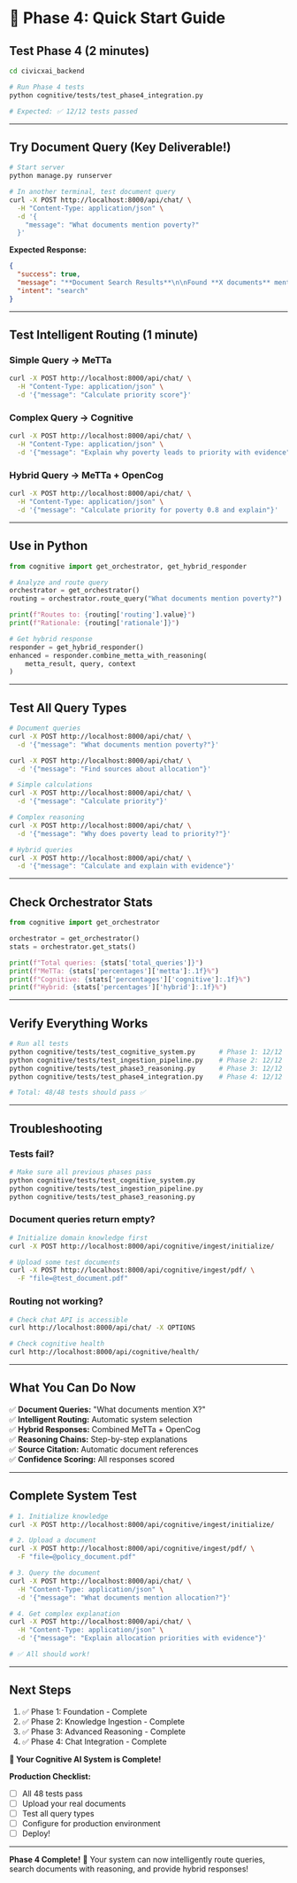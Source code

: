 # 🚀 Phase 4: Quick Start Guide

## Test Phase 4 (2 minutes)

```bash
cd civicxai_backend

# Run Phase 4 tests
python cognitive/tests/test_phase4_integration.py

# Expected: ✅ 12/12 tests passed
```

---

## Try Document Query (Key Deliverable!)

```bash
# Start server
python manage.py runserver

# In another terminal, test document query
curl -X POST http://localhost:8000/api/chat/ \
  -H "Content-Type: application/json" \
  -d '{
    "message": "What documents mention poverty?"
  }'
```

**Expected Response:**
```json
{
  "success": true,
  "message": "**Document Search Results**\n\nFound **X documents** mentioning: poverty...",
  "intent": "search"
}
```

---

## Test Intelligent Routing (1 minute)

### Simple Query → MeTTa
```bash
curl -X POST http://localhost:8000/api/chat/ \
  -H "Content-Type: application/json" \
  -d '{"message": "Calculate priority score"}'
```

### Complex Query → Cognitive
```bash
curl -X POST http://localhost:8000/api/chat/ \
  -H "Content-Type: application/json" \
  -d '{"message": "Explain why poverty leads to priority with evidence"}'
```

### Hybrid Query → MeTTa + OpenCog
```bash
curl -X POST http://localhost:8000/api/chat/ \
  -H "Content-Type: application/json" \
  -d '{"message": "Calculate priority for poverty 0.8 and explain"}'
```

---

## Use in Python

```python
from cognitive import get_orchestrator, get_hybrid_responder

# Analyze and route query
orchestrator = get_orchestrator()
routing = orchestrator.route_query("What documents mention poverty?")

print(f"Routes to: {routing['routing'].value}")
print(f"Rationale: {routing['rationale']}")

# Get hybrid response
responder = get_hybrid_responder()
enhanced = responder.combine_metta_with_reasoning(
    metta_result, query, context
)
```

---

## Test All Query Types

```bash
# Document queries
curl -X POST http://localhost:8000/api/chat/ \
  -d '{"message": "What documents mention poverty?"}'

curl -X POST http://localhost:8000/api/chat/ \
  -d '{"message": "Find sources about allocation"}'

# Simple calculations
curl -X POST http://localhost:8000/api/chat/ \
  -d '{"message": "Calculate priority"}'

# Complex reasoning
curl -X POST http://localhost:8000/api/chat/ \
  -d '{"message": "Why does poverty lead to priority?"}'

# Hybrid queries
curl -X POST http://localhost:8000/api/chat/ \
  -d '{"message": "Calculate and explain with evidence"}'
```

---

## Check Orchestrator Stats

```python
from cognitive import get_orchestrator

orchestrator = get_orchestrator()
stats = orchestrator.get_stats()

print(f"Total queries: {stats['total_queries']}")
print(f"MeTTa: {stats['percentages']['metta']:.1f}%")
print(f"Cognitive: {stats['percentages']['cognitive']:.1f}%")
print(f"Hybrid: {stats['percentages']['hybrid']:.1f}%")
```

---

## Verify Everything Works

```bash
# Run all tests
python cognitive/tests/test_cognitive_system.py      # Phase 1: 12/12
python cognitive/tests/test_ingestion_pipeline.py    # Phase 2: 12/12
python cognitive/tests/test_phase3_reasoning.py      # Phase 3: 12/12
python cognitive/tests/test_phase4_integration.py    # Phase 4: 12/12

# Total: 48/48 tests should pass ✅
```

---

## Troubleshooting

### Tests fail?
```bash
# Make sure all previous phases pass
python cognitive/tests/test_cognitive_system.py
python cognitive/tests/test_ingestion_pipeline.py
python cognitive/tests/test_phase3_reasoning.py
```

### Document queries return empty?
```bash
# Initialize domain knowledge first
curl -X POST http://localhost:8000/api/cognitive/ingest/initialize/

# Upload some test documents
curl -X POST http://localhost:8000/api/cognitive/ingest/pdf/ \
  -F "file=@test_document.pdf"
```

### Routing not working?
```bash
# Check chat API is accessible
curl http://localhost:8000/api/chat/ -X OPTIONS

# Check cognitive health
curl http://localhost:8000/api/cognitive/health/
```

---

## What You Can Do Now

✅ **Document Queries:** "What documents mention X?"  
✅ **Intelligent Routing:** Automatic system selection  
✅ **Hybrid Responses:** Combined MeTTa + OpenCog  
✅ **Reasoning Chains:** Step-by-step explanations  
✅ **Source Citation:** Automatic document references  
✅ **Confidence Scoring:** All responses scored  

---

## Complete System Test

```bash
# 1. Initialize knowledge
curl -X POST http://localhost:8000/api/cognitive/ingest/initialize/

# 2. Upload a document
curl -X POST http://localhost:8000/api/cognitive/ingest/pdf/ \
  -F "file=@policy_document.pdf"

# 3. Query the document
curl -X POST http://localhost:8000/api/chat/ \
  -H "Content-Type: application/json" \
  -d '{"message": "What documents mention allocation?"}'

# 4. Get complex explanation
curl -X POST http://localhost:8000/api/chat/ \
  -H "Content-Type: application/json" \
  -d '{"message": "Explain allocation priorities with evidence"}'

# ✅ All should work!
```

---

## Next Steps

1. ✅ Phase 1: Foundation - Complete
2. ✅ Phase 2: Knowledge Ingestion - Complete
3. ✅ Phase 3: Advanced Reasoning - Complete
4. ✅ Phase 4: Chat Integration - Complete

**🎉 Your Cognitive AI System is Complete!**

**Production Checklist:**
- [ ] All 48 tests pass
- [ ] Upload your real documents
- [ ] Test all query types
- [ ] Configure for production environment
- [ ] Deploy!

---

**Phase 4 Complete!** 🚀 Your system can now intelligently route queries, search documents with reasoning, and provide hybrid responses!
